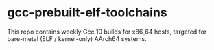 # gcc-prebuilt-elf-toolchains
This repo contains weekly Gcc 10 builds for x86_64 hosts, targeted for bare-metal (ELF / kernel-only) AArch64 systems.
